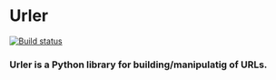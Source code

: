 # Urler
[![Build status](https://travis-ci.org/gtors/urler.svg?branch=master)](https://travis-ci.org/gtors/urler)
### Urler is a Python library for building/manipulatig of URLs.

